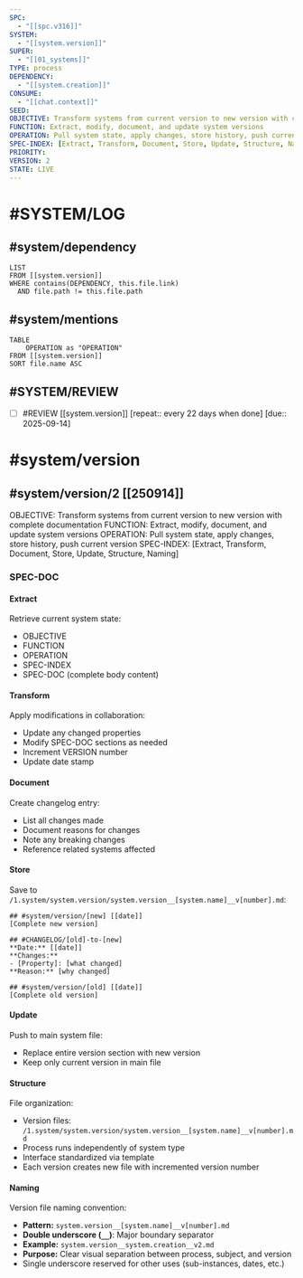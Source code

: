 ```yaml
---
SPC:
  - "[[spc.v316]]"
SYSTEM:
  - "[[system.version]]"
SUPER:
  - "[[01_systems]]"
TYPE: process
DEPENDENCY:
  - "[[system.creation]]"
CONSUME:
  - "[[chat.context]]"
SEED:
OBJECTIVE: Transform systems from current version to new version with complete documentation
FUNCTION: Extract, modify, document, and update system versions
OPERATION: Pull system state, apply changes, store history, push current version
SPEC-INDEX: [Extract, Transform, Document, Store, Update, Structure, Naming]
PRIORITY:
VERSION: 2
STATE: LIVE
---
```

# #SYSTEM/LOG
## #system/dependency
~~~dataview
LIST
FROM [[system.version]]
WHERE contains(DEPENDENCY, this.file.link)
  AND file.path != this.file.path
~~~
## #system/mentions
~~~dataview
TABLE
    OPERATION as "OPERATION"
FROM [[system.version]]
SORT file.name ASC
~~~
## #SYSTEM/REVIEW
- [ ] #REVIEW [[system.version]]  [repeat:: every 22 days when done]  [due:: 2025-09-14]
# #system/version
## #system/version/2 [[250914]]
OBJECTIVE: Transform systems from current version to new version with complete documentation
FUNCTION: Extract, modify, document, and update system versions
OPERATION: Pull system state, apply changes, store history, push current version
SPEC-INDEX: [Extract, Transform, Document, Store, Update, Structure, Naming]

### SPEC-DOC

#### Extract
Retrieve current system state:
- OBJECTIVE
- FUNCTION
- OPERATION
- SPEC-INDEX
- SPEC-DOC (complete body content)

#### Transform
Apply modifications in collaboration:
- Update any changed properties
- Modify SPEC-DOC sections as needed
- Increment VERSION number
- Update date stamp

#### Document
Create changelog entry:
- List all changes made
- Document reasons for changes
- Note any breaking changes
- Reference related systems affected

#### Store
Save to `/1.system/system.version/system.version__[system.name]__v[number].md`:

    ## #system/version/[new] [[date]]
    [Complete new version]

    ## #CHANGELOG/[old]-to-[new]
    **Date:** [[date]]
    **Changes:**
    - [Property]: [what changed]
    **Reason:** [why changed]

    ## #system/version/[old] [[date]]
    [Complete old version]

#### Update
Push to main system file:
- Replace entire version section with new version
- Keep only current version in main file

#### Structure
File organization:
- Version files: `/1.system/system.version/system.version__[system.name]__v[number].md`
- Process runs independently of system type
- Interface standardized via template
- Each version creates new file with incremented version number

#### Naming
Version file naming convention:
- **Pattern:** `system.version__[system.name]__v[number].md`
- **Double underscore (`__`)**: Major boundary separator
- **Example:** `system.version__system.creation__v2.md`
- **Purpose:** Clear visual separation between process, subject, and version
- Single underscore reserved for other uses (sub-instances, dates, etc.)